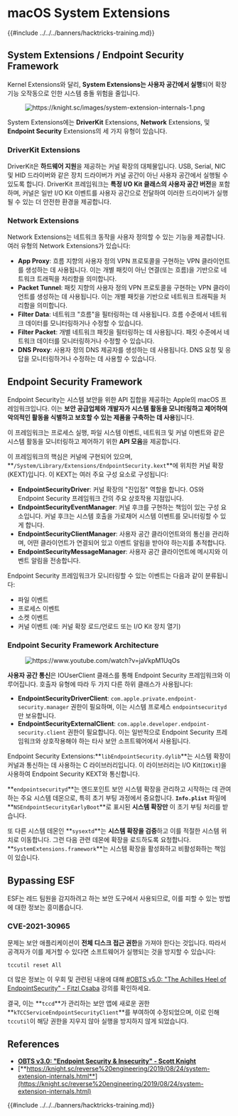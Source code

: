 # macOS System Extensions

{{#include ../../../banners/hacktricks-training.md}}

## System Extensions / Endpoint Security Framework

Kernel Extensions와 달리, **System Extensions는 사용자 공간에서 실행**되어 확장 기능 오작동으로 인한 시스템 충돌 위험을 줄입니다.

<figure><img src="../../../images/image (606).png" alt="https://knight.sc/images/system-extension-internals-1.png"><figcaption></figcaption></figure>

System Extensions에는 **DriverKit** Extensions, **Network** Extensions, 및 **Endpoint Security** Extensions의 세 가지 유형이 있습니다.

### **DriverKit Extensions**

DriverKit은 **하드웨어 지원**을 제공하는 커널 확장의 대체물입니다. USB, Serial, NIC 및 HID 드라이버와 같은 장치 드라이버가 커널 공간이 아닌 사용자 공간에서 실행될 수 있도록 합니다. DriverKit 프레임워크는 **특정 I/O Kit 클래스의 사용자 공간 버전**을 포함하며, 커널은 일반 I/O Kit 이벤트를 사용자 공간으로 전달하여 이러한 드라이버가 실행될 수 있는 더 안전한 환경을 제공합니다.

### **Network Extensions**

Network Extensions는 네트워크 동작을 사용자 정의할 수 있는 기능을 제공합니다. 여러 유형의 Network Extensions가 있습니다:

- **App Proxy**: 흐름 지향의 사용자 정의 VPN 프로토콜을 구현하는 VPN 클라이언트를 생성하는 데 사용됩니다. 이는 개별 패킷이 아닌 연결(또는 흐름)을 기반으로 네트워크 트래픽을 처리함을 의미합니다.
- **Packet Tunnel**: 패킷 지향의 사용자 정의 VPN 프로토콜을 구현하는 VPN 클라이언트를 생성하는 데 사용됩니다. 이는 개별 패킷을 기반으로 네트워크 트래픽을 처리함을 의미합니다.
- **Filter Data**: 네트워크 "흐름"을 필터링하는 데 사용됩니다. 흐름 수준에서 네트워크 데이터를 모니터링하거나 수정할 수 있습니다.
- **Filter Packet**: 개별 네트워크 패킷을 필터링하는 데 사용됩니다. 패킷 수준에서 네트워크 데이터를 모니터링하거나 수정할 수 있습니다.
- **DNS Proxy**: 사용자 정의 DNS 제공자를 생성하는 데 사용됩니다. DNS 요청 및 응답을 모니터링하거나 수정하는 데 사용할 수 있습니다.

## Endpoint Security Framework

Endpoint Security는 시스템 보안을 위한 API 집합을 제공하는 Apple의 macOS 프레임워크입니다. 이는 **보안 공급업체와 개발자가 시스템 활동을 모니터링하고 제어하여 악의적인 활동을 식별하고 보호할 수 있는 제품을 구축하는 데 사용**됩니다.

이 프레임워크는 프로세스 실행, 파일 시스템 이벤트, 네트워크 및 커널 이벤트와 같은 시스템 활동을 모니터링하고 제어하기 위한 **API 모음**을 제공합니다.

이 프레임워크의 핵심은 커널에 구현되어 있으며, **`/System/Library/Extensions/EndpointSecurity.kext`**에 위치한 커널 확장(KEXT)입니다. 이 KEXT는 여러 주요 구성 요소로 구성됩니다:

- **EndpointSecurityDriver**: 커널 확장의 "진입점" 역할을 합니다. OS와 Endpoint Security 프레임워크 간의 주요 상호작용 지점입니다.
- **EndpointSecurityEventManager**: 커널 후크를 구현하는 책임이 있는 구성 요소입니다. 커널 후크는 시스템 호출을 가로채어 시스템 이벤트를 모니터링할 수 있게 합니다.
- **EndpointSecurityClientManager**: 사용자 공간 클라이언트와의 통신을 관리하며, 어떤 클라이언트가 연결되어 있고 이벤트 알림을 받아야 하는지를 추적합니다.
- **EndpointSecurityMessageManager**: 사용자 공간 클라이언트에 메시지와 이벤트 알림을 전송합니다.

Endpoint Security 프레임워크가 모니터링할 수 있는 이벤트는 다음과 같이 분류됩니다:

- 파일 이벤트
- 프로세스 이벤트
- 소켓 이벤트
- 커널 이벤트 (예: 커널 확장 로드/언로드 또는 I/O Kit 장치 열기)

### Endpoint Security Framework Architecture

<figure><img src="../../../images/image (1068).png" alt="https://www.youtube.com/watch?v=jaVkpM1UqOs"><figcaption></figcaption></figure>

**사용자 공간 통신**은 IOUserClient 클래스를 통해 Endpoint Security 프레임워크와 이루어집니다. 호출자 유형에 따라 두 가지 다른 하위 클래스가 사용됩니다:

- **EndpointSecurityDriverClient**: `com.apple.private.endpoint-security.manager` 권한이 필요하며, 이는 시스템 프로세스 `endpointsecurityd`만 보유합니다.
- **EndpointSecurityExternalClient**: `com.apple.developer.endpoint-security.client` 권한이 필요합니다. 이는 일반적으로 Endpoint Security 프레임워크와 상호작용해야 하는 타사 보안 소프트웨어에서 사용됩니다.

Endpoint Security Extensions:**`libEndpointSecurity.dylib`**는 시스템 확장이 커널과 통신하는 데 사용하는 C 라이브러리입니다. 이 라이브러리는 I/O Kit(`IOKit`)을 사용하여 Endpoint Security KEXT와 통신합니다.

**`endpointsecurityd`**는 엔드포인트 보안 시스템 확장을 관리하고 시작하는 데 관여하는 주요 시스템 데몬으로, 특히 초기 부팅 과정에서 중요합니다. **`Info.plist`** 파일에 **`NSEndpointSecurityEarlyBoot`**로 표시된 **시스템 확장만** 이 초기 부팅 처리를 받습니다.

또 다른 시스템 데몬인 **`sysextd`**는 **시스템 확장을 검증**하고 이를 적절한 시스템 위치로 이동합니다. 그런 다음 관련 데몬에 확장을 로드하도록 요청합니다. **`SystemExtensions.framework`**는 시스템 확장을 활성화하고 비활성화하는 책임이 있습니다.

## Bypassing ESF

ESF는 레드 팀원을 감지하려고 하는 보안 도구에서 사용되므로, 이를 피할 수 있는 방법에 대한 정보는 흥미롭습니다.

### CVE-2021-30965

문제는 보안 애플리케이션이 **전체 디스크 접근 권한**을 가져야 한다는 것입니다. 따라서 공격자가 이를 제거할 수 있다면 소프트웨어가 실행되는 것을 방지할 수 있습니다:
```bash
tccutil reset All
```
더 많은 정보는 이 우회 및 관련된 내용에 대해 [#OBTS v5.0: "The Achilles Heel of EndpointSecurity" - Fitzl Csaba](https://www.youtube.com/watch?v=lQO7tvNCoTI) 강의를 확인하세요.

결국, 이는 **`tccd`**가 관리하는 보안 앱에 새로운 권한 **`kTCCServiceEndpointSecurityClient`**를 부여하여 수정되었으며, 이로 인해 `tccutil`이 해당 권한을 지우지 않아 실행을 방지하지 않게 되었습니다.

## References

- [**OBTS v3.0: "Endpoint Security & Insecurity" - Scott Knight**](https://www.youtube.com/watch?v=jaVkpM1UqOs)
- [**https://knight.sc/reverse%20engineering/2019/08/24/system-extension-internals.html**](https://knight.sc/reverse%20engineering/2019/08/24/system-extension-internals.html)

{{#include ../../../banners/hacktricks-training.md}}
